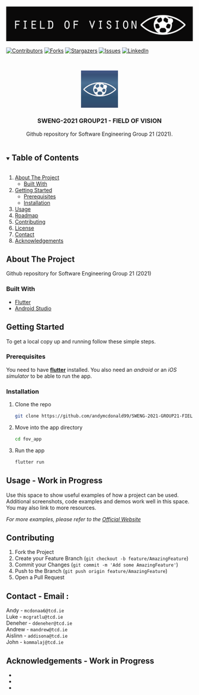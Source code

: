 <!-- # SWENG-2021-GROUP21-FIELD_OF_VISION
Github repository for Software Engineering Group 21 (2021). -->

<p align="center">
<img src="README_images/logoblack.png" alt="Logo">
</p>

<!-- PROJECT SHIELDS -->
<!--
*** I'm using markdown "reference style" links for readability.
*** Reference links are enclosed in brackets [ ] instead of parentheses ( ).
*** See the bottom of this document for the declaration of the reference variables
*** for contributors-url, forks-url, etc. This is an optional, concise syntax you may use.
*** https://www.markdownguide.org/basic-syntax/#reference-style-links
-->
[![Contributors][contributors-shield]][contributors-url]
[![Forks][forks-shield]][forks-url]
[![Stargazers][stars-shield]][stars-url]
[![Issues][issues-shield]][issues-url]
[![LinkedIn][linkedin-shield]][linkedin-url]
<!-- [![MIT License][license-shield]][license-url] -->



<!-- PROJECT LOGO -->
<br />
<p align="center">
  <a href="https://github.com/andymcdonald99/SWENG-2021-GROUP21-FIELD_OF_VISION">
    <img src="README_images/fov_icon.png" alt="Logo" width="100" height="100">
  </a>

  <h3 align="center">SWENG-2021 GROUP21 - FIELD OF VISION</h3>

  <p align="center">
    Github repository for Software Engineering Group 21 (2021).
    <br />
    <!-- <a href="https://github.com/andymcdonald99/SWENG-2021-GROUP21-FIELD_OF_VISION"><strong>Explore the docs »</strong></a>
    <br />
    <br />
    <a href="https://github.com/andymcdonald99/SWENG-2021-GROUP21-FIELD_OF_VISION">View Demo</a>
    ·
    <a href="https://github.com/andymcdonald99/SWENG-2021-GROUP21-FIELD_OF_VISION/issues">Report Bug</a>
    ·
    <a href="https://github.com/andymcdonald99/SWENG-2021-GROUP21-FIELD_OF_VISION/issues">Request Feature</a> -->
  </p>
</p>



<!-- TABLE OF CONTENTS -->
<details open="open">
  <summary><h2 style="display: inline-block">Table of Contents</h2></summary>
  <ol>
    <li>
      <a href="#about-the-project">About The Project</a>
      <ul>
        <li><a href="#built-with">Built With</a></li>
      </ul>
    </li>
    <li>
      <a href="#getting-started">Getting Started</a>
      <ul>
        <li><a href="#prerequisites">Prerequisites</a></li>
        <li><a href="#installation">Installation</a></li>
      </ul>
    </li>
    <li><a href="#usage">Usage</a></li>
    <li><a href="#roadmap">Roadmap</a></li>
    <li><a href="#contributing">Contributing</a></li>
    <li><a href="#license">License</a></li>
    <li><a href="#contact">Contact</a></li>
    <li><a href="#acknowledgements">Acknowledgements</a></li>
  </ol>
</details>



<!-- ABOUT THE PROJECT -->
## About The Project
Github repository for Software Engineering Group 21 (2021)
<!-- [![Product Name Screen Shot][product-screenshot]](https://example.com) -->


### Built With

* [Flutter](https://flutter.dev/docs/get-started/install)
* [Android Studio](https://developer.android.com/studio)
<!-- * scope to add more in future
* []() -->



<!-- GETTING STARTED -->
## Getting Started

To get a local copy up and running follow these simple steps.

### Prerequisites

You need to have [**flutter**](https://flutter.dev/docs/get-started/install) installed. 
You also need an *android* or an *iOS simulator* to be able to run the app.

### Installation

1. Clone the repo
   ```sh
   git clone https://github.com/andymcdonald99/SWENG-2021-GROUP21-FIELD_OF_VISION
   ```
2. Move into the app directory
   ```sh
   cd fov_app
   ```
3. Run the app
   ```sh
   flutter run
   ```



<!-- USAGE EXAMPLES -->
## Usage - Work in Progress

Use this space to show useful examples of how a project can be used. Additional screenshots, code examples and demos work well in this space. You may also link to more resources.

_For more examples, please refer to the [Official Website](https://fov.ie/)_





<!-- CONTRIBUTING -->
## Contributing

<!-- Contributions are what make the open source community such an amazing place to be learn, inspire, and create. Any contributions you make are **greatly appreciated**. -->

1. Fork the Project
2. Create your Feature Branch (`git checkout -b feature/AmazingFeature`)
3. Commit your Changes (`git commit -m 'Add some AmazingFeature'`)
4. Push to the Branch (`git push origin feature/AmazingFeature`)
5. Open a Pull Request



<!-- LICENSE
## License

If we ever choose to license this. -->




<!-- CONTACT -->
## Contact - Email :

Andy    - `mcdonaa6@tcd.ie`</br>
Luke    - `mcgratlu@tcd.ie`</br>
Deneher - `ddeneher@tcd.ie`</br>
Andrew  - `mandrew@tcd.ie`</br>
Aislinn - `addisona@tcd.ie`</br>
John    - `kommalaj@tcd.ie`</br>



<!-- ACKNOWLEDGEMENTS -->
## Acknowledgements - Work in Progress

* []()
* []()
* []()





<!-- MARKDOWN LINKS & IMAGES -->
<!-- https://www.markdownguide.org/basic-syntax/#reference-style-links -->
[contributors-shield]: https://img.shields.io/github/contributors/andymcdonald99/SWENG-2021-GROUP21-FIELD_OF_VISION.svg?style=for-the-badge

[contributors-url]: https://github.com/andymcdonald99/SWENG-2021-GROUP21-FIELD_OF_VISION/graphs/contributors

[forks-shield]: https://img.shields.io/github/forks/andymcdonald99/SWENG-2021-GROUP21-FIELD_OF_VISION.svg?style=for-the-badge

[forks-url]: https://github.com/andymcdonald99/SWENG-2021-GROUP21-FIELD_OF_VISION/network/members

[stars-shield]: https://img.shields.io/github/stars/andymcdonald99/SWENG-2021-GROUP21-FIELD_OF_VISION.svg?style=for-the-badge

[stars-url]: https://github.com/andymcdonald99/SWENG-2021-GROUP21-FIELD_OF_VISION/stargazers

[issues-shield]: https://img.shields.io/github/issues/andymcdonald99/SWENG-2021-GROUP21-FIELD_OF_VISION.svg?style=for-the-badge

[issues-url]: https://github.com/andymcdonald99/SWENG-2021-GROUP21-FIELD_OF_VISION/issues

[license-shield]: https://img.shields.io/github/license/andymcdonald99/SWENG-2021-GROUP21-FIELD_OF_VISION.svg?style=for-the-badge

[license-url]: https://github.com/andymcdonald99/SWENG-2021-GROUP21-FIELD_OF_VISION/blob/master/LICENSE.txt

[linkedin-shield]: https://img.shields.io/badge/-LinkedIn-black.svg?style=for-the-badge&logo=linkedin&colorB=555

[linkedin-url]: https://www.linkedin.com/company/f-o-v/about/